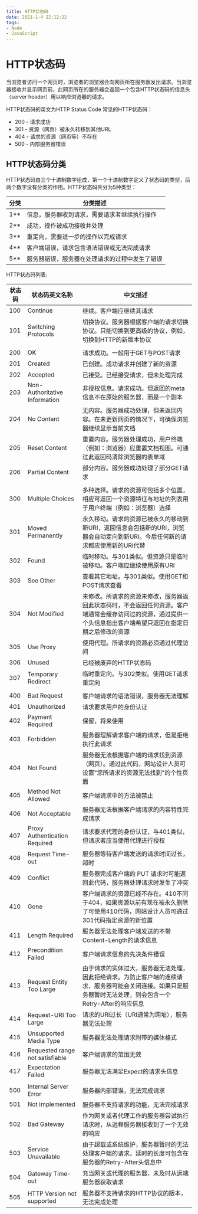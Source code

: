 ```yaml
---
title: HTTP状态码
date: 2021-1-4 22:12:22
tags:  
- Node 
- JavaScript
---
```


# HTTP状态码
当浏览者访问一个网页时，浏览者的浏览器会向网页所在服务器发出请求。当浏览器接收并显示网页前，此网页所在的服务器会返回一个包含HTTP状态码的信息头（server header）用以响应浏览器的请求。

HTTP状态码的英文为HTTP Status Code
常见的HTTP状态码：
* 200 - 请求成功
* 301 - 资源（网页）被永久转移到其他URL
* 404 - 请求的资源（网页等）不存在
* 500 - 内部服务器错误

## HTTP状态码分类
HTTP状态码由三个十进制数字组成，第一个十进制数字定义了状态码的类型，后两个数字没有分类的作用。HTTP状态码共分为5种类型：

|  分类   | 分类描述  |
|  ----  | ----  |
| 1**  | 信息，服务器收到请求，需要请求者继续执行操作 |
| 2**	  | 成功，操作被成功接收并处理 |
| 3**	  | 重定向，需要进一步的操作以完成请求 |
| 4**	  | 客户端错误，请求包含语法错误或无法完成请求 |
| 5**	  | 服务器错误，服务器在处理请求的过程中发生了错误 |

HTTP状态码列表:

|  状态码 | 状态码英文名称 | 中文描述  |
|  ----  | ---- | ---- |
| 100  | Continue	 | 继续。客户端应继续其请求 |
| 101  | Switching Protocols	 | 切换协议。服务器根据客户端的请求切换协议。只能切换到更高级的协议，例如，切换到HTTP的新版本协议 |
|   | 	 |  |
| 200	  | OK		 | 	请求成功。一般用于GET与POST请求 |
| 201	  | Created		 | 	已创建。成功请求并创建了新的资源 |
| 202	  | Accepted		 | 	已接受。已经接受请求，但未处理完成 |
| 203	  | Non-Authoritative Information			 | 	非授权信息。请求成功。但返回的meta信息不在原始的服务器，而是一个副本|
| 204	  | No Content			 | 	无内容。服务器成功处理，但未返回内容。在未更新网页的情况下，可确保浏览器继续显示当前文档|
| 205	  | Reset Content			 | 	重置内容。服务器处理成功，用户终端（例如：浏览器）应重置文档视图。可通过此返回码清除浏览器的表单域|
| 206	  | Partial Content			 | 	部分内容。服务器成功处理了部分GET请求 |
||||
|300	|Multiple Choices	|多种选择。请求的资源可包括多个位置，相应可返回一个资源特征与地址的列表用于用户终端（例如：浏览器）选择|
|301|Moved Permanently	|永久移动。请求的资源已被永久的移动到新URI，返回信息会包括新的URI，浏览器会自动定向到新URI。今后任何新的请求都应使用新的URI代替|
|302|Found|临时移动。与301类似。但资源只是临时被移动。客户端应继续使用原有URI|
|303|See Other	|查看其它地址。与301类似。使用GET和POST请求查看|
|304|Not Modified	|未修改。所请求的资源未修改，服务器返回此状态码时，不会返回任何资源。客户端通常会缓存访问过的资源，通过提供一个头信息指出客户端希望只返回在指定日期之后修改的资源|
|305|Use Proxy	|使用代理。所请求的资源必须通过代理访问|
|306|Unused|已经被废弃的HTTP状态码|
|307|Temporary Redirect	|临时重定向。与302类似。使用GET请求重定向|
||||
|400|Bad Request	|客户端请求的语法错误，服务器无法理解|
|401|Unauthorized|请求要求用户的身份认证|
|402|Payment Required	|保留，将来使用|
|403|Forbidden|服务器理解请求客户端的请求，但是拒绝执行此请求|
|404|Not Found	|服务器无法根据客户端的请求找到资源（网页）。通过此代码，网站设计人员可设置"您所请求的资源无法找到"的个性页面|
|405|Method Not Allowed	|客户端请求中的方法被禁止|
|406|Not Acceptable	|服务器无法根据客户端请求的内容特性完成请求|
|407|Proxy Authentication Required	|请求要求代理的身份认证，与401类似，但请求者应当使用代理进行授权|
|408|Request Time-out	|服务器等待客户端发送的请求时间过长，超时|
|409|Conflict|服务器完成客户端的 PUT 请求时可能返回此代码，服务器处理请求时发生了冲突|
|410|Gone|客户端请求的资源已经不存在。410不同于404，如果资源以前有现在被永久删除了可使用410代码，网站设计人员可通过301代码指定资源的新位置|
|411|Length Required	|服务器无法处理客户端发送的不带Content-Length的请求信息|
|412|Precondition Failed	|客户端请求信息的先决条件错误|
|413|Request Entity Too Large	|由于请求的实体过大，服务器无法处理，因此拒绝请求。为防止客户端的连续请求，服务器可能会关闭连接。如果只是服务器暂时无法处理，则会包含一个Retry-After的响应信息|
|414|Request-URI Too Large	|请求的URI过长（URI通常为网址），服务器无法处理|
|415|Unsupported Media Type	|服务器无法处理请求附带的媒体格式|
|416|Requested range not satisfiable	|客户端请求的范围无效|
|417|Expectation Failed	|服务器无法满足Expect的请求头信息|
||||
|500|Internal Server Error	|服务器内部错误，无法完成请求|
|501|Not Implemented	|服务器不支持请求的功能，无法完成请求|
|502|Bad Gateway	|作为网关或者代理工作的服务器尝试执行请求时，从远程服务器接收到了一个无效的响应|
|503|Service Unavailable	|由于超载或系统维护，服务器暂时的无法处理客户端的请求。延时的长度可包含在服务器的Retry-After头信息中|
|504|Gateway Time-out	|充当网关或代理的服务器，未及时从远端服务器获取请求|
|505|HTTP Version not supported	|服务器不支持请求的HTTP协议的版本，无法完成处理|
